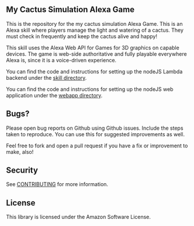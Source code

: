## My Cactus Simulation Alexa Game

This is the repository for the my cactus simulation Alexa Game. This is an Alexa skill where players manage the light and watering of a cactus. They must check in frequently and keep the cactus alive and happy!

This skill uses the Alexa Web API for Games for 3D graphics on capable devices. The game is web-side authoritative and fully playable everywhere Alexa is, since it is a voice-driven experience.

You can find the code and instructions for setting up the nodeJS Lambda backend under the [skill directory](./skill). 

You can find the code and instructions for setting up the nodeJS web application under the [webapp directory](./webapp). 

## Bugs?

Please open bug reports on Github using Github issues. Include the steps taken to reproduce. You can use this for suggested improvements as well. 

Feel free to fork and open a pull request if you have a fix or improvement to make, also!

## Security

See [CONTRIBUTING](CONTRIBUTING.md#security-issue-notifications) for more information.

## License

This library is licensed under the Amazon Software License.
